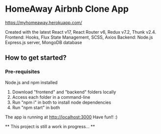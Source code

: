 # HomeAway Airbnb Clone App

https://myhomeaway.herokuapp.com/

Created with the latest React v17, React Router v6, Redux v7.2, Thunk v2.4.
Frontend: Hooks, Flux State Management, SCSS, Axios
Backend: Node.js Express.js server, MongoDB database

## How to get started?

### Pre-requisites 
 Node.js and npm installed

1. Download "frontend" and "backend" folders locally
2. Access each folder in a command-line
3. Run "npm i" in both to install node dependencies
4. Run "npm start" in both

The app is running at [http://localhost:3000](http://localhost:3000)
Have fun!! :)

** This project is still a work in progress... **
